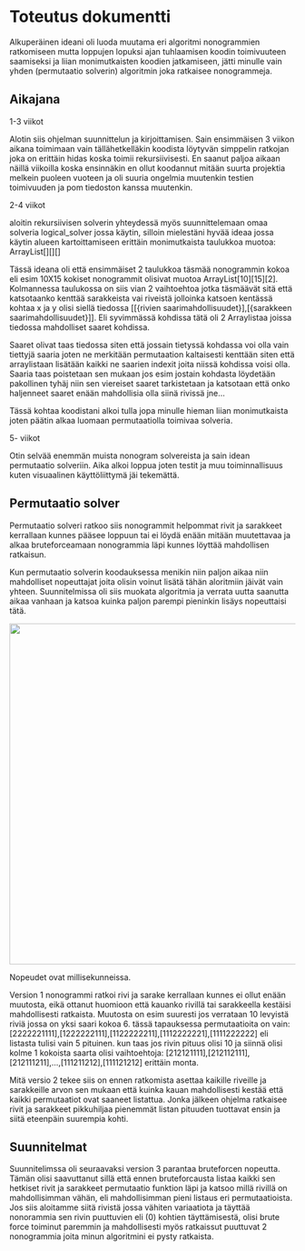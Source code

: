 # Toteutus dokumentti

Alkuperäinen ideani oli luoda muutama eri algoritmi nonogrammien ratkomiseen mutta loppujen lopuksi ajan tuhlaamisen koodin toimivuuteen saamiseksi ja liian monimutkaisten koodien jatkamiseen, jätti minulle vain yhden (permutaatio solverin) algoritmin joka ratkaisee nonogrammeja.

## Aikajana

1-3 viikot

Alotin siis ohjelman suunnittelun ja kirjoittamisen. Sain ensimmäisen 3 viikon aikana toimimaan vain tällähetkelläkin koodista löytyvän simppelin ratkojan joka on erittäin hidas koska toimii rekursiivisesti. En saanut paljoa aikaan näillä viikoilla koska ensinnäkin en ollut koodannut mitään suurta projektia melkein puoleen vuoteen ja oli suuria ongelmia muutenkin testien toimivuuden ja pom tiedoston kanssa muutenkin.

2-4 viikot

aloitin rekursiivisen solverin yhteydessä myös suunnittelemaan omaa solveria logical_solver jossa käytin, silloin mielestäni hyvää ideaa jossa käytin alueen kartoittamiseen erittäin monimutkaista taulukkoa muotoa: ArrayList<Integer>[][][]

Tässä ideana oli että ensimmäiset 2 taulukkoa täsmää nonogrammin kokoa eli esim 10X15 kokiset nonogrammit olisivat muotoa ArrayList<Integer>[10][15][2]. Kolmannessa taulukossa on siis vian 2 vaihtoehtoa jotka täsmäävät sitä että katsotaanko kenttää sarakkeista vai riveistä jolloinka katsoen kentässä kohtaa x ja y olisi siellä tiedossa [[{rivien saarimahdollisuudet}],[{sarakkeen saarimahdollisuudet}]]. Eli syvimmässä kohdissa tätä oli 2 Arraylistaa joissa tiedossa mahdolliset saaret kohdissa.

Saaret olivat taas tiedossa siten että jossain tietyssä kohdassa voi olla vain tiettyjä saaria joten ne merkitään permutaation kaltaisesti kenttään siten että arraylistaan lisätään kaikki ne saarien indexit joita niissä kohdissa voisi olla. Saaria taas poistetaan sen mukaan jos esim jostain kohdasta löydetään pakollinen tyhäj niin sen viereiset saaret tarkistetaan ja katsotaan että onko haljenneet saaret enään mahdollisia olla siinä rivissä jne...

Tässä kohtaa koodistani alkoi tulla jopa minulle hieman liian monimutkaista joten päätin alkaa luomaan permutaatiolla toimivaa solveria.

5- viikot

Otin selvää enemmän muista nonogram solvereista ja sain idean permutaatio solveriin. Aika alkoi loppua joten testit ja muu toiminnallisuus kuten visuaalinen käyttöliittymä jäi tekemättä.

## Permutaatio solver

Permutaatio solveri ratkoo siis nonogrammit helpommat rivit ja sarakkeet kerrallaan kunnes pääsee loppuun tai ei löydä enään mitään muutettavaa ja alkaa bruteforceamaan nonogrammia läpi kunnes löyttää mahdollisen ratkaisun.

Kun permutaatio solverin koodauksessa menikin niin paljon aikaa niin mahdolliset nopeuttajat joita olisin voinut lisätä tähän aloritmiin jäivät vain yhteen. Suunnitelmissa oli siis muokata algoritmia ja verrata uutta saanutta aikaa vanhaan ja katsoa kuinka paljon parempi pieninkin lisäys nopeuttaisi tätä.

<img src="https://github.com/LKonsta/Tiralabra2020-NonogramSolver/blob/master/dokumentaatio/nonogrammi_versiot.png" width="600">

Nopeudet ovat millisekunneissa.

Version 1 nonogrammi ratkoi rivi ja sarake kerrallaan kunnes ei ollut enään muutosta, eikä ottanut huomioon että kauanko rivillä tai sarakkeella kestäisi mahdollisesti ratkaista. Muutosta on esim suuresti jos verrataan 10 levyistä riviä jossa on yksi saari kokoa 6. tässä tapauksessa permutaatioita on vain: 
[2222221111],[1222222111],[1122222211],[1112222221],[1111222222] eli listasta tulisi vain 5 pituinen.
kun taas jos rivin pituus olisi 10 ja siinnä olisi kolme 1 kokoista saarta olisi vaihtoehtoja:
[212121111],[212112111],[212111211],...,[111211212],[111121212] erittäin monta.

Mitä versio 2 tekee siis on ennen ratkomista asettaa kaikille riveille ja sarakkeille arvon sen mukaan että kuinka kauan mahdollisesti kestää että kaikki permutaatiot ovat saaneet listattua. Jonka jälkeen ohjelma ratkaisee rivit ja sarakkeet pikkuhiljaa pienemmät listan pituuden tuottavat ensin ja siitä eteenpäin suurempia kohti.

## Suunnitelmat

Suunnitelimssa oli seuraavaksi version 3 parantaa bruteforcen nopeutta. Tämän olisi saavuttanut sillä että ennen bruteforcausta listaa kaikki sen hetkiset rivit ja sarakkeet permutaatio funktion läpi ja katsoo millä rivillä on mahdollisimman vähän, eli mahdollisimman pieni listaus eri permutaatioista. Jos siis aloitamme siitä rivistä jossa vähiten variaatiota ja täyttää nonorammia sen rivin puuttuvien eli (0) kohtien täyttämisestä, olisi brute force toiminut paremmin ja mahdollisesti myös ratkaissut puuttuvat 2 nonogrammia joita minun algoritmini ei pysty ratkaista.
